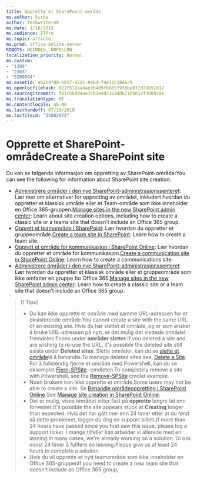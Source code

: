 ```yaml
---
title: Opprette et SharePoint-område
ms.author: kirks
author: Techwriter40
ms.date: 1/16/2019
ms.audience: ITPro
ms.topic: article
ms.prod: office-online-server
ROBOTS: NOINDEX, NOFOLLOW
localization_priority: Normal
ms.custom:
- "1386"
- "2303"
- "5200004"
ms.assetid: e62b9f80-b017-42dc-9464-f4e32c19d6c9
ms.openlocfilehash: 022f572aadae3b4d9f6665f9f8be871d79b51817
ms.sourcegitcommit: f81c56dd4ae7cb2eedc383dd671b9012f3089286
ms.translationtype: MT
ms.contentlocale: nb-NO
ms.lasthandoff: 07/19/2019
ms.locfileid: "35802975"
---
```

# <a name="create-a-sharepoint-site"></a><span data-ttu-id="236e9-102">Opprette et SharePoint-område</span><span class="sxs-lookup"><span data-stu-id="236e9-102">Create a SharePoint site</span></span>

<span data-ttu-id="236e9-103">Du kan se følgende informasjon om oppretting av SharePoint-område:</span><span class="sxs-lookup"><span data-stu-id="236e9-103">You can see the following for information about SharePoint site creation:</span></span>
- <span data-ttu-id="236e9-104">[Administrere områder i den nye SharePoint-administrasjonssenteret](https://docs.microsoft.com/sharepoint/manage-site-creation): Lær mer om alternativer for oppretting av området, inkludert hvordan du oppretter et klassisk område eller et Team-område som ikke inneholder en Office 365-gruppen.</span><span class="sxs-lookup"><span data-stu-id="236e9-104">[Manage sites in the new SharePoint admin center](https://docs.microsoft.com/sharepoint/manage-site-creation): Learn about site creation options, including how to create a classic site or a teams site that doesn't include an Office 365 group.</span></span>
- <span data-ttu-id="236e9-105">[Opprett et teamområde i SharePoint](https://support.office.com/article/create-a-team-site-in-sharepoint-ef10c1e7-15f3-42a3-98aa-b5972711777d?ui=en-US&amp;rs=en-US&amp;ad=US): Lær hvordan du oppretter et gruppeområde.</span><span class="sxs-lookup"><span data-stu-id="236e9-105">[Create a team site in SharePoint](https://support.office.com/article/create-a-team-site-in-sharepoint-ef10c1e7-15f3-42a3-98aa-b5972711777d?ui=en-US&amp;rs=en-US&amp;ad=US): Learn how to create a team site.</span></span>
- <span data-ttu-id="236e9-106">[Opprett et område for kommunikasjon i SharePoint Online](https://support.office.com/article/7fb44b20-a72f-4d2c-9173-fc8f59ba50eb): Lær hvordan du oppretter et område for kommunikasjon.</span><span class="sxs-lookup"><span data-stu-id="236e9-106">[Create a communication site in SharePoint Online](https://support.office.com/article/7fb44b20-a72f-4d2c-9173-fc8f59ba50eb): Learn how to create a communications site.</span></span>
- <span data-ttu-id="236e9-107">[Administrere områder i den nye SharePoint-administrasjonssenteret](https://docs.microsoft.com/sharepoint/manage-sites-in-new-admin-center#create-a-site): Lær hvordan du oppretter et klassisk område eller et gruppeområde som ikke omfatter en gruppe for Office 365.</span><span class="sxs-lookup"><span data-stu-id="236e9-107">[Manage sites in the new SharePoint admin center](https://docs.microsoft.com/sharepoint/manage-sites-in-new-admin-center#create-a-site):  Learn how to create a classic site or a team site that doesn't include an Office 365 group.</span></span>


  
> [! Tips]
> - <span data-ttu-id="236e9-109">Du kan ikke opprette et område med samme URL-adressen for et eksisterende område.</span><span class="sxs-lookup"><span data-stu-id="236e9-109">You cannot create a site with the same URL of an existing site.</span></span> <span data-ttu-id="236e9-110">Hvis du har slettet et område, og er som ønsker å bruke URL-adressen på nytt, er det mulig det slettede området fremdeles finnes under **områder slettet**.</span><span class="sxs-lookup"><span data-stu-id="236e9-110">If you deleted a site and are wishing to re-use the URL, it's possible the deleted site still exists under **Deleted sites**.</span></span> <span data-ttu-id="236e9-111">Slette områder, kan du se [slette et område](https://docs.microsoft.com/sharepoint/manage-sites-in-new-admin-center#delete-a-site)til å behandle.</span><span class="sxs-lookup"><span data-stu-id="236e9-111">To manage deleted sites see, [Delete a Site](https://docs.microsoft.com/sharepoint/manage-sites-in-new-admin-center#delete-a-site).</span></span> <span data-ttu-id="236e9-112">For å fullstendig fjerne et område med Powershell, kan du se eksemplet [Fjern-SPSite](https://docs.microsoft.com/sharepoint/manage-sites-in-new-admin-center#delete-a-site) -cmdleten.</span><span class="sxs-lookup"><span data-stu-id="236e9-112">To completely remove a site with Powershell, see the [Remove-SPSite](https://docs.microsoft.com/sharepoint/manage-sites-in-new-admin-center#delete-a-site) cmdlet example.</span></span>
> - <span data-ttu-id="236e9-113">Noen brukere kan ikke opprette et område.</span><span class="sxs-lookup"><span data-stu-id="236e9-113">Some users may not be able to create a site.</span></span> <span data-ttu-id="236e9-114">Se [Behandle områdeoppretting i SharePoint Online](https://docs.microsoft.com/sharepoint/manage-site-creation).</span><span class="sxs-lookup"><span data-stu-id="236e9-114">See [Manage site creation in SharePoint Online](https://docs.microsoft.com/sharepoint/manage-site-creation).</span></span>
> - <span data-ttu-id="236e9-115">Det er mulig, vises området sitter fast på **opprette** lengre tid enn forventet.</span><span class="sxs-lookup"><span data-stu-id="236e9-115">It's possible the site appears stuck at **Creating** longer than expected.</span></span> <span data-ttu-id="236e9-116">Hvis det har gått mer enn 24 timer etter at du først så dette problemet, logger du deg en support billett.</span><span class="sxs-lookup"><span data-stu-id="236e9-116">If more than 24 hours have passed since you first saw this issue, please log a support ticket.</span></span> <span data-ttu-id="236e9-117">I mange tilfeller kan arbeider vi allerede med en løsning.</span><span class="sxs-lookup"><span data-stu-id="236e9-117">In many cases, we're already working on a solution.</span></span> <span data-ttu-id="236e9-118">Gi oss minst 24 timer å fullføre en løsning.</span><span class="sxs-lookup"><span data-stu-id="236e9-118">Please give us at least 24 hours to complete a solution.</span></span>
> - <span data-ttu-id="236e9-119">Hvis du vil opprette et nytt teamområde som ikke inneholder en Office 365-gruppen</span><span class="sxs-lookup"><span data-stu-id="236e9-119">If you need to create a new team site that doesn't include an Office 365 group,</span></span> 


